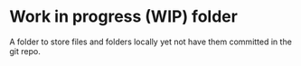 # Work in progress (WIP) folder

A folder to store files and folders locally yet not have them committed in the git repo.
